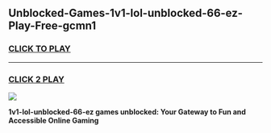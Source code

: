 
## Unblocked-Games-1v1-lol-unblocked-66-ez-Play-Free-gcmn1
<h3>
<a href="https://premium76.site?title=1v1-lol-unblocked-66-ez&ref=12A">CLICK TO PLAY</a></h3>
<hr>

<h3>
<a href="https://premium76.site?title=1v1-lol-unblocked-66-ez&ref=12A">CLICK 2 PLAY</a>
  
</h3>

<a href="https://premium76.site?title=1v1-lol-unblocked-66-ez&ref=12A"><img src="https://clearcache.store/games.png"></a>


**1v1-lol-unblocked-66-ez games unblocked: Your Gateway to Fun and Accessible Online Gaming**
